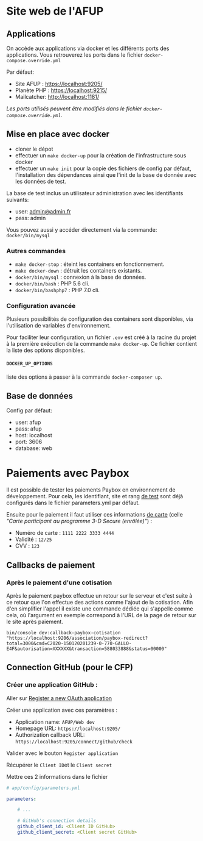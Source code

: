 # Site web de l'AFUP

## Applications

On accède aux applications via docker et les différents ports des applications.
Vous retrouverez les ports dans le fichier `docker-compose.override.yml`

Par défaut:
* Site AFUP : <https://localhost:9205/>
* Planète PHP : <https://localhost:9215/>
* Mailcatcher: <http://localhost:1181/>

_Les ports utilisés peuvent être modifiés dans le fichier `docker-compose.override.yml`._

## Mise en place avec docker

* cloner le dépot
* effectuer un `make docker-up` pour la création de l'infrastructure sous docker
* effectuer un `make init` pour la copie des fichiers de config par défaut, l'installation des dépendances ainsi que l'init de la base de donnée avec les données de test.

La base de test inclus un utilisateur administration avec les identifiants suivants:
- user: admin@admin.fr
- pass: admin

Vous pouvez aussi y accéder directement via la commande: `docker/bin/mysql`

### Autres commandes

* `make docker-stop` : éteint les containers en fonctionnement.
* `make docker-down` : détruit les containers existants.
* `docker/bin/mysql` : connexion à la base de données.
* `docker/bin/bash` : PHP 5.6 cli.
* `docker/bin/bashphp7` : PHP 7.0 cli.

### Configuration avancée

Plusieurs possibilités de configuration des containers sont disponibles, via l'utilisation de variables d'environnement.

Pour faciliter leur configuration, un fichier `.env` est créé à la racine du projet à la première exécution de la commande `make docker-up`.
Ce fichier contient la liste des options disponibles.

#### `DOCKER_UP_OPTIONS`

liste des options à passer à la commande `docker-composer up`. 

## Base de données

Config par défaut:
- user: afup
- pass: afup
- host: localhost
- port: 3606
- database: web

# Paiements avec Paybox

Il est possible de tester les paiements Paybox en environnement de développement.
Pour cela, les identifiant, site et rang [de test](https://www.paybox.com/espace-integrateur-documentation/comptes-de-tests/) sont déjà configurés dans le fichier parameters.yml par défaut.

Ensuite pour le paiement il faut utiliser ces informations [de carte](https://www.paybox.com/espace-integrateur-documentation/cartes-de-tests/) (celle _"Carte participant au programme 3-D Secure (enrôlée)"_) : 
* Numéro de carte : `1111 2222 3333 4444`
* Validité : `12/25`
* CVV : `123`
 
## Callbacks de paiement

### Après le paiement d'une cotisation

Après le paiement paybox effectue un retour sur le serveur et c'est suite à ce retour que l'on effectue des actions comme l'ajout de la cotisation. Afin d'en simplifier l'appel il existe une commande dédiée qui s'appelle comme cela, où l'argument en exemple correspond à l'URL de la page de retour sur le site après paiement.  

```
bin/console dev:callback-paybox-cotisation "https://localhost:9206/association/paybox-redirect?total=3000&cmd=C2020-150120201239-0-770-GALLO-E4F&autorisation=XXXXXX&transaction=588033888&status=00000"
```

## Connection GitHub (pour le CFP)

### Créer une application GitHub : 

Aller sur [Register a new OAuth application](https://github.com/settings/applications/new)

Créer une application avec ces paramètres :
* Application name: `AFUP/Web dev`
* Homepage URL: `https://localhost:9205/`
* Authorization callback URL: `https://localhost:9205/connect/github/check`

Valider avec le bouton `Register application` 

Récupérer le `Client ID`et le `Client secret`

Mettre ces 2 informations dans le fichier
```yaml
# app/config/parameters.yml

parameters:

    # ...

    # GitHub's connection details
    github_client_id: <Client ID GitHub>
    github_client_secret: <Client secret GitHub>
```
